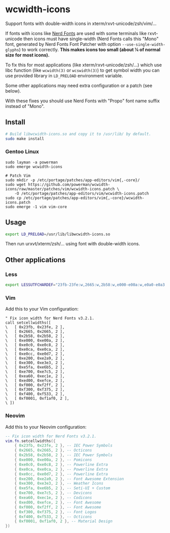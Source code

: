 # wcwidth-icons

Support fonts with double-width icons in xterm/rxvt-unicode/zsh/vim/…

If fonts with icons like [Nerd Fonts](https://github.com/ryanoasis/nerd-fonts/)
are used with some terminals like rxvt-unicode then icons must have
single-width (Nerd Fonts calls this "Mono" font, generated by Nerd Fonts
Font Patcher with option `--use-single-width-glyphs`) to work correctly.
**This makes icons too small (about ¼ of normal size for most icons).**

To fix this for most applications (like xterm/rxvt-unicode/zsh/…) which
use libc function (like `wcwidth(3)` or `wcswidth(3)`) to get symbol width
you can use provided library in `LD_PRELOAD` environment variable.

Some other applications may need extra configuration or a patch (see below).

With these fixes you should use Nerd Fonts with "Propo" font name suffix
instead of "Mono".

## Install

```sh
# Build libwcwidth-icons.so and copy it to /usr/lib/ by default.
sudo make install
```

### Gentoo Linux

```
sudo layman -a powerman
sudo emerge wcwidth-icons

# Patch Vim
sudo mkdir -p /etc/portage/patches/app-editors/vim{,-core}/
sudo wget https://github.com/powerman/wcwidth-icons/raw/master/patches/vim/wcwidth-icons.patch \
    -O /etc/portage/patches/app-editors/vim/wcwidth-icons.patch
sudo cp /etc/portage/patches/app-editors/vim{,-core}/wcwidth-icons.patch
sudo emerge -1 vim vim-core
```

## Usage

```sh
export LD_PRELOAD=/usr/lib/libwcwidth-icons.so
```

Then run urxvt/xterm/zsh/… using font with double-width icons.

## Other applications

### Less

```sh
export LESSUTFCHARDEF="23fb-23fe:w,2665:w,2b58:w,e000-e00a:w,e0a0-e0a3:p,e0b0-e0bf:p,e0c0-e0c8:w,e0ca:w,e0cc-e0d7:w,e200-e2a9:w,e300-e3e3:w,e5fa-e6b5:w,e700-e7c5:w,ea60-ec1e:w,ed00-efce:w,f000-f2ff:w,f300-f375:w,f400-f533:w,f0001-f1af0:w"
```

### Vim

Add this to your Vim configuration:

```vim
" Fix icon width for Nerd Fonts v3.2.1.
call setcellwidths([
\   [ 0x23fb, 0x23fe, 2 ],
\   [ 0x2665, 0x2665, 2 ],
\   [ 0x2b58, 0x2b58, 2 ],
\   [ 0xe000, 0xe00a, 2 ],
\   [ 0xe0c0, 0xe0c8, 2 ],
\   [ 0xe0ca, 0xe0ca, 2 ],
\   [ 0xe0cc, 0xe0d7, 2 ],
\   [ 0xe200, 0xe2a9, 2 ],
\   [ 0xe300, 0xe3e3, 2 ],
\   [ 0xe5fa, 0xe6b5, 2 ],
\   [ 0xe700, 0xe7c5, 2 ],
\   [ 0xea60, 0xec1e, 2 ],
\   [ 0xed00, 0xefce, 2 ],
\   [ 0xf000, 0xf2ff, 2 ],
\   [ 0xf300, 0xf375, 2 ],
\   [ 0xf400, 0xf533, 2 ],
\   [ 0xf0001, 0xf1af0, 2 ],
\ ])
```

### Neovim

Add this to your Neovim configuration:

```lua
-- Fix icon width for Nerd Fonts v3.2.1.
vim.fn.setcellwidths({
    { 0x23fb, 0x23fe, 2 }, -- IEC Power Symbols
    { 0x2665, 0x2665, 2 }, -- Octicons
    { 0x2b58, 0x2b58, 2 }, -- IEC Power Symbols
    { 0xe000, 0xe00a, 2 }, -- Pomicons
    { 0xe0c0, 0xe0c8, 2 }, -- Powerline Extra
    { 0xe0ca, 0xe0ca, 2 }, -- Powerline Extra
    { 0xe0cc, 0xe0d7, 2 }, -- Powerline Extra
    { 0xe200, 0xe2a9, 2 }, -- Font Awesome Extension
    { 0xe300, 0xe3e3, 2 }, -- Weather Icons
    { 0xe5fa, 0xe6b5, 2 }, -- Seti-UI + Custom
    { 0xe700, 0xe7c5, 2 }, -- Devicons
    { 0xea60, 0xec1e, 2 }, -- Codicons
    { 0xed00, 0xefce, 2 }, -- Font Awesome
    { 0xf000, 0xf2ff, 2 }, -- Font Awesome
    { 0xf300, 0xf375, 2 }, -- Font Logos
    { 0xf400, 0xf533, 2 }, -- Octicons
    { 0xf0001, 0xf1af0, 2 }, -- Material Design
})
```
